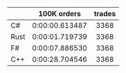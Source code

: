 ||100K orders|trades|
-|:-:|:-:|
|C#|0:00:00.613487|3368|
|Rust|0:00:01.719739|3368|
|F#|0:00:07.886530|3368|
|C++|0:00:28.704546|3368|



